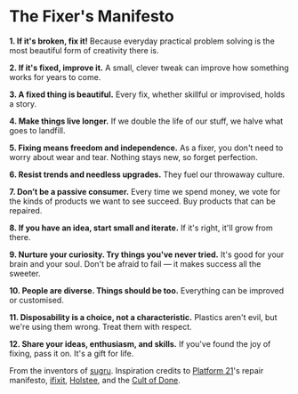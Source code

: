 ﻿The Fixer's Manifesto
======================

**1. If it's broken, fix it!** Because everyday practical problem solving is the most beautiful form of creativity there is.

**2. If it's fixed, improve it.** A small, clever tweak can improve how something works for years to come.

**3. A fixed thing is beautiful.** Every fix, whether skillful or improvised, holds a story.

**4. Make things live longer.** If we double the life of our stuff, we halve what goes to landfill.

**5. Fixing means freedom and independence.** As a fixer, you don't need to worry about wear and tear. Nothing stays new, so forget perfection.

**6. Resist trends and needless upgrades.** They fuel our throwaway culture.

**7. Don’t be a passive consumer.** Every time we spend money, we vote for the kinds of products we want to see succeed. Buy products that can be repaired.

**8. If you have an idea, start small and iterate.** If it's right, it'll grow from there.

**9. Nurture your curiosity. Try things you've never tried.** It's good for your brain and your soul. Don't be afraid to fail — it makes success all the sweeter.

**10. People are diverse. Things should be too.** Everything can be improved or customised.

**11. Disposability is a choice, not a characteristic.** Plastics aren't evil, but we're using them wrong. Treat them with respect.

**12. Share your ideas, enthusiasm, and skills.** If you've found the joy of fixing, pass it on. It's a gift for life.

From the inventors of [sugru](https://sugru.com).
Inspiration credits to [Platform 21](http://www.platform21.nl)'s repair manifesto, [ifixit](http://www.ifixit.com/), [Holstee](http://shop.holstee.com/pages/about), and the [Cult of Done](http://www.brepettis.com/blog/2009/3/3/the-cult-of-done-manifesto.html).
